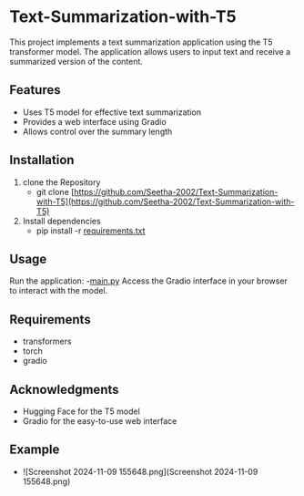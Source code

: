 # Text-Summarization-with-T5
This project implements a text summarization application using the T5 transformer model. The application allows users to input text and receive a summarized version of the content.
## Features
- Uses T5 model for effective text summarization
- Provides a web interface using Gradio
- Allows control over the summary length
## Installation
1. clone the Repository
   - git clone [https://github.com/Seetha-2002/Text-Summarization-with-T5](https://github.com/Seetha-2002/Text-Summarization-with-T5)
2. Install dependencies
   - pip install -r [requirements.txt](requirements.txt)
## Usage
Run the application:
-[main.py](main.py)
Access the Gradio interface in your browser to interact with the model.
## Requirements
- transformers
- torch
- gradio
## Acknowledgments
- Hugging Face for the T5 model
- Gradio for the easy-to-use web interface
## Example
- ![Screenshot 2024-11-09 155648.png](Screenshot 2024-11-09 155648.png)

